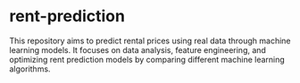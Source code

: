 # rent-prediction
This repository aims to predict rental prices using real data through machine learning models. It focuses on data analysis, feature engineering, and optimizing rent prediction models by comparing different machine learning algorithms.
